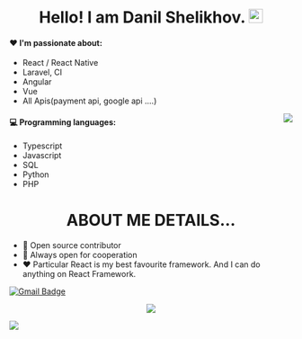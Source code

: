 # 
<div align="center">
   <h1>Hello! I am Danil Shelikhov. <img src="https://media.giphy.com/media/hvRJCLFzcasrR4ia7z/giphy.gif" width="25px"></h1>
   <!-- <h2>I just started work.</h2> -->
</div>
 
#### :heart: I'm passionate about:

- React / React Native
- Laravel, CI
- Angular
- Vue
- All Apis(payment api, google api ....)

<img align="right" src="https://github-readme-stats.vercel.app/api?username=GlistenSTAR&count_private=true&show_icons=true&hide_title=true" />

#### :computer: Programming languages:

- Typescript
- Javascript
- SQL
- Python
- PHP



#
<div align="center">
   <h1 color="red">ABOUT ME DETAILS...</h1>
</div>

- 👀 Open source contributor
- 🤝 Always open for cooperation
- ❤️ Particular React is my best favourite framework. And I can do anything on React Framework.

[![Gmail Badge](https://img.shields.io/badge/-glistenstar00@gmail.com-c14438?style=flat-square&logo=Gmail&logoColor=white&link=mailto:glistenstar00@gmail.com)](mailto:glistenstar00@gmail.com)
<br>

<div align="center">
  <!-- <a href="https://badges.pufler.dev">
    <img src="https://badges.pufler.dev/visits/glistenstar/glistenstar?style=flat-square&color=black&logo=github">
  </a>
  <a href="https://badges.pufler.dev">
    <img src="https://badges.pufler.dev/years/glistenstar?style=flat-square&color=black&logo=github">
  </a>
  <a href="https://badges.pufler.dev">
    <img src="https://badges.pufler.dev/repos/glistenstar?style=flat-square&color=black&logo=github">
  </a>
  <a href="https://badges.pufler.dev">
    <img src="https://badges.pufler.dev/gists/glistenstar?style=flat-square&color=black&logo=github">
  </a>
   -->
   <img src="https://github-profile-trophy.vercel.app/?username=GlistenSTAR&theme=gruvbox&no-frame=true&margin-w=30&margin-h=20" />
</div>

<!-- It is https://yhype.me/ views count tracker, please remove it or use your own -->
![](https://hit.yhype.me/github/profile?user_id=75786284)


